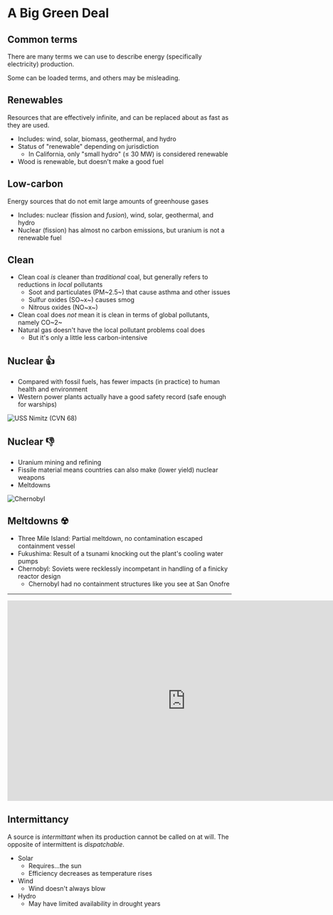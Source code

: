 # A Big Green Deal

## Common terms

There are many terms we can use to describe energy (specifically electricity) production.

Some can be loaded terms, and others may be misleading.

## Renewables

Resources that are effectively infinite, and can be replaced about as fast as
they are used.

* Includes: wind, solar, biomass, geothermal, and hydro
* Status of "renewable" depending on jurisdiction
    * In California, only "small hydro" (≤ 30 MW) is considered renewable
* Wood is renewable, but doesn't make a good fuel

## Low-carbon

Energy sources that do not emit large amounts of greenhouse gases

* Includes: nuclear (fission and *fusion*), wind, solar, geothermal, and hydro
* Nuclear (fission) has almost no carbon emissions, but uranium is not a renewable fuel

## Clean

* Clean coal *is* cleaner than *traditional* coal, but generally refers to reductions
  in *local* pollutants
  * Soot and particulates (PM~2.5~) that cause asthma and other issues
  * Sulfur oxides (SO~x~) causes smog
  * Nitrous oxides (NO~x~)
* Clean coal does *not* mean it is clean in terms of global pollutants, namely CO~2~
* Natural gas doesn't have the local pollutant problems coal does
  * But it's only a little less carbon-intensive

## Nuclear 👍

* Compared with fossil fuels, has fewer impacts (in practice) to human health and environment
* Western power plants actually have a good safety record (safe enough for warships)

![USS Nimitz (CVN 68)](https://thumbs.gfycat.com/SaltyFineAttwatersprairiechicken-size_restricted.gif)

## Nuclear 👎

* Uranium mining and refining
* Fissile material means countries can also make (lower yield) nuclear weapons
* Meltdowns

![Chernobyl](https://i.pinimg.com/originals/83/28/a6/8328a69dfbc70c1bb32549a9c2f714b2.gif)

## Meltdowns ☢

* Three Mile Island: Partial meltdown, no contamination escaped containment vessel
* Fukushima: Result of a tsunami knocking out the plant's cooling water pumps
* Chernobyl: Soviets were recklessly incompetant in handling of a finicky reactor design
  * Chernobyl had no containment structures like you see at San Onofre

----

<iframe width="800px" height="450px" src="https://www.youtube-nocookie.com/embed/hIWu8rbWLGo" frameborder="0" allow="accelerometer; autoplay; clipboard-write; encrypted-media; gyroscope; picture-in-picture" allowfullscreen></iframe>

## Intermittancy

A source is *intermittant* when its production cannot be called on at will. The opposite 
of intermittent is *dispatchable*.

* Solar
  * Requires...the sun
  * Efficiency decreases as temperature rises
* Wind
  * Wind doesn't always blow
* Hydro
  * May have limited availability in drought years


